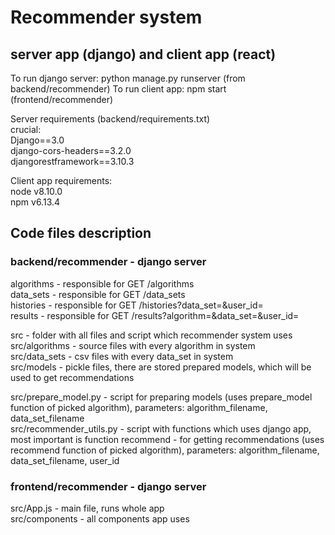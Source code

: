 # Recommender system
## server app (django) and client app (react)

To run django server: python manage.py runserver (from backend/recommender)
To run client app: npm start (frontend/recommender)

Server requirements (backend/requirements.txt)  
crucial:  
Django==3.0  
django-cors-headers==3.2.0  
djangorestframework==3.10.3  

Client app requirements:  
node v8.10.0  
npm v6.13.4  

## Code files description
### backend/recommender - django server
algorithms - responsible for GET /algorithms  
data_sets - responsible for GET /data_sets  
histories - responsible for GET /histories?data_set=<PARAM>&user_id=<PARAM>  
results - responsible for GET /results?algorithm=<PARAM>&data_set=<PARAM>&user_id=<PARAM>  
  
src - folder with all files and script which recommender system uses  
src/algorithms - source files with every algorithm in system  
src/data_sets - csv files with every data_set in system  
src/models - pickle files, there are stored prepared models, which will be used to get recommendations  

src/prepare_model.py - script for preparing models (uses prepare_model function of picked algorithm), parameters: algorithm_filename, data_set_filename  
src/recommender_utils.py - script with functions which uses django app, most important is function recommend - for getting recommendations (uses recommend function of picked algorithm), parameters: algorithm_filename, data_set_filename, user_id

### frontend/recommender - django server
src/App.js - main file, runs whole app  
src/components - all components app uses  
